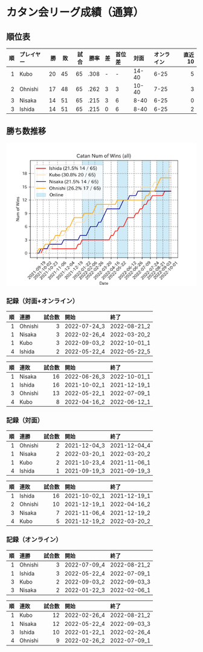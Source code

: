 # カタン会リーグ成績（通算）
## 順位表
|   順 | プレイヤー   |   勝 |   敗 |   試合 |    勝率 | 差   | 首位差   | 対面    | オンライン   |   直近10 |
|----:|:--------|----:|----:|-----:|------:|:----|:------|:------|:--------|-------:|
|   1 | Kubo    |  20 |  45 |   65 | .308 | -   | -     | 14-40 | 6-25    |      5 |
|   2 | Ohnishi |  17 |  48 |   65 | .262 | 3   | 3     | 10-40 | 7-25    |      3 |
|   3 | Nisaka  |  14 |  51 |   65 | .215 | 3   | 6     | 8-40  | 6-25    |      0 |
|   3 | Ishida  |  14 |  51 |   65 | .215 | 0   | 6     | 8-40  | 6-25    |      2 |
## 勝ち数推移
![graph](./wnums_all.png)
### 記録（対面+オンライン）
|   順 | 連勝      |   試合数 | 開始           | 終了           |
|----:|:--------|------:|:-------------|:-------------|
|   1 | Ohnishi |     3 | 2022-07-24_3 | 2022-08-21_2 |
|   1 | Nisaka  |     3 | 2022-02-26_4 | 2022-03-20_2 |
|   1 | Kubo    |     3 | 2022-09-03_2 | 2022-10-01_1 |
|   4 | Ishida  |     2 | 2022-05-22_4 | 2022-05-22_5 |  

|   順 | 連敗      |   試合数 | 開始           | 終了           |
|----:|:--------|------:|:-------------|:-------------|
|   1 | Nisaka  |    16 | 2022-06-26_3 | 2022-10-01_1 |
|   1 | Ishida  |    16 | 2021-10-02_1 | 2021-12-19_1 |
|   3 | Ohnishi |    13 | 2022-05-22_1 | 2022-07-09_1 |
|   4 | Kubo    |     8 | 2022-04-16_2 | 2022-06-12_1 |
### 記録（対面）
|   順 | 連勝      |   試合数 | 開始           | 終了           |
|----:|:--------|------:|:-------------|:-------------|
|   1 | Ohnishi |     2 | 2021-12-04_3 | 2021-12-04_4 |
|   1 | Nisaka  |     2 | 2022-03-20_1 | 2022-03-20_2 |
|   1 | Kubo    |     2 | 2021-10-23_4 | 2021-11-06_1 |
|   4 | Ishida  |     1 | 2021-09-19_3 | 2021-09-19_3 |  

|   順 | 連敗      |   試合数 | 開始           | 終了           |
|----:|:--------|------:|:-------------|:-------------|
|   1 | Ishida  |    16 | 2021-10-02_1 | 2021-12-19_1 |
|   2 | Ohnishi |    10 | 2021-12-19_1 | 2022-04-16_2 |
|   3 | Nisaka  |     7 | 2021-11-06_4 | 2021-12-19_2 |
|   4 | Kubo    |     5 | 2021-12-19_2 | 2022-03-20_2 |
### 記録（オンライン）
|   順 | 連勝      |   試合数 | 開始           | 終了           |
|----:|:--------|------:|:-------------|:-------------|
|   1 | Ohnishi |     3 | 2022-07-09_4 | 2022-08-21_2 |
|   1 | Ishida  |     3 | 2022-05-22_4 | 2022-07-09_1 |
|   3 | Kubo    |     2 | 2022-09-03_2 | 2022-09-03_3 |
|   3 | Nisaka  |     2 | 2022-01-22_3 | 2022-02-06_1 |  

|   順 | 連敗      |   試合数 | 開始           | 終了           |
|----:|:--------|------:|:-------------|:-------------|
|   1 | Kubo    |    12 | 2022-02-26_4 | 2022-08-21_2 |
|   1 | Nisaka  |    12 | 2022-05-22_4 | 2022-09-03_3 |
|   3 | Ishida  |    10 | 2022-01-22_1 | 2022-02-26_4 |
|   4 | Ohnishi |     9 | 2022-02-26_2 | 2022-07-09_1 |
